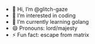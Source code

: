 - 👋 Hi, I’m @glitch-gaze
- 👀 I’m interested in coding
- 🌱 I’m currently learning golang
- 😄 Pronouns: lord/majesty
- ⚡ Fun fact: escape from matrix

<!---
glitch-gaze/glitch-gaze is a ✨ special ✨ repository because its `README.md` (this file) appears on your GitHub profile.
You can click the Preview link to take a look at your changes.
--->
